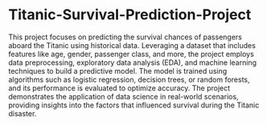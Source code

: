# Titanic-Survival-Prediction-Project
This project focuses on predicting the survival chances of passengers aboard the Titanic using historical data. Leveraging a dataset that includes features like age, gender, passenger class, and more, the project employs data preprocessing, exploratory data analysis (EDA), and machine learning techniques to build a predictive model. The model is trained using algorithms such as logistic regression, decision trees, or random forests, and its performance is evaluated to optimize accuracy. The project demonstrates the application of data science in real-world scenarios, providing insights into the factors that influenced survival during the Titanic disaster.
